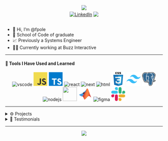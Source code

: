 <div id="header" align="center">
<img src="https://github.com/fpole/fpole/assets/137444215/482a79ae-a6db-4b9f-aaf0-e5f538a7279c"/>
</div>
<div id="links" align="center">
<a href="https://www.linkedin.com/in/fred-pole-7b8a66105/"><img align="center" src="https://img.shields.io/badge/LinkedIn-0077B5?style=for-the-badge&logo=linkedin&logoColor=white)" alt="LinkedIn" /></a> 
<a href="https://www.codewars.com/users/fpole"><img align="center" src="https://www.codewars.com/users/fpole/badges/small" /></a>
</div>

</br>

- 👋 Hi, I’m @fpole
- 🌱 School of Code of graduate
- 📈 Previously a Systems Engineer
- 👨‍💻 Currently working at Buzz Interactive

---

#### 🚀 Tools I Have Used and Learned
<p align="center">
<img src="https://cdn.jsdelivr.net/gh/devicons/devicon/icons/vscode/vscode-original.svg" alt="vscode" width="45" height="45"/>
<img src="https://raw.githubusercontent.com/devicons/devicon/master/icons/javascript/javascript-original.svg" alt="javascript" width="45" height="45" />
<img src="https://raw.githubusercontent.com/devicons/devicon/1119b9f84c0290e0f0b38982099a2bd027a48bf1/icons/typescript/typescript-original.svg" alt="typescript" width="45" height="45" />
<img src="https://raw.githubusercontent.com/danielcranney/readme-generator/main/public/icons/skills/react-colored.svg" alt="react" width="45" height="45" />
<img src="https://raw.githubusercontent.com/danielcranney/readme-generator/main/public/icons/skills/nextjs-colored-dark.svg" alt="next" width="45" height="45" />
<img src="https://cdn.jsdelivr.net/gh/devicons/devicon/icons/html5/html5-original.svg" alt="html" width="45" height="45"/>
<img src="https://raw.githubusercontent.com/devicons/devicon/master/icons/css3/css3-original-wordmark.svg" alt="css3" width="45" height="45" />
<img src="https://raw.githubusercontent.com/devicons/devicon/55609aa5bd817ff167afce0d965585c92040787a/icons/tailwindcss/tailwindcss-plain.svg" alt="css3" width="45" height="45" />
<img src="https://raw.githubusercontent.com/devicons/devicon/55609aa5bd817ff167afce0d965585c92040787a/icons/postgresql/postgresql-original.svg" alt="postgresql" width="45" height="45" />
<img src="https://raw.githubusercontent.com/danielcranney/readme-generator/main/public/icons/skills/nodejs-colored.svg" alt="nodejs" width="45" height="45" />
<img src="https://cdn.jsdelivr.net/gh/devicons/devicon/icons/amazonwebservices/amazonwebservices-plain-wordmark.svg" width="45" height="45"/>   
<img src="https://raw.githubusercontent.com/devicons/devicon/1119b9f84c0290e0f0b38982099a2bd027a48bf1/icons/matlab/matlab-original.svg" alt="matlab" width="45" height="45"/>  
<img src="https://cdn.jsdelivr.net/gh/devicons/devicon/icons/figma/figma-original.svg" alt="figma" width="45" height="45"/>
<img src="https://github.com/devicons/devicon/blob/master/icons/slack/slack-original.svg" title="Slack" alt="Slack" width="45" height="45">
</p>

---
<details>
  <summary>⚙️ Projects</summary>
  <ul>
    <li><a href="https://gigplanner.vercel.app/">Gig Search</a> - <a href="https://github.com/fpole/gigplanner">Repo</a></li>
    <li>Calming Down - <a href="https://youtu.be/mBq6ZbqdEss">Demo Video</a></li>
    <li><a href="https://bc15-w8-project-front-end-teamtogether.vercel.app/">Test Together</a> - <a href="https://youtu.be/oLJhZNp9-k8">Demo Video</a></li>
  </ul> 
</details>

<details>
  <summary>🤝 Testimonials</summary>
  <h4>Anthony Hall (Stakeholder for School of Code Final Project):</h4>
  <p> “As a business stakeholder, I have worked with the ZenTech creators from the School of Code (Faisal, Fred, Hannah, Joe, Samalie and Susan) for the past four weeks. They have been, without doubt, an exceptional team of incredibly talented individuals. They bring creativity, spark, energy, commitment, technical skill and innovation in abundance and I would have no hesitation whatsoever in recommending them in the highest possible way to any future employer. </p>
  <p>Communication has been excellent, teamwork has been first class and, as a key stakeholder, I have felt involved and engaged throughout the entire project from inception right through to ending and handover. A really top class team.”</p>
</details>

<!---
<details>
  <summary>:zap: Recent GitHub Activity</summary>
<!--START_SECTION:activity-->
<!---
1. 🎉 Merged PR [#11](https://github.com/HannahThor/github-flow-prac/pull/11) in [HannahThor/github-flow-prac](https://github.com/HannahThor/github-flow-prac)
2. 💪 Opened PR [#10](https://github.com/HannahThor/github-flow-prac/pull/10) in [HannahThor/github-flow-prac](https://github.com/HannahThor/github-flow-prac)
3. 🎉 Merged PR [#5](https://github.com/HannahThor/github-flow-prac/pull/5) in [HannahThor/github-flow-prac](https://github.com/HannahThor/github-flow-prac)
4. 💪 Opened PR [#6](https://github.com/HannahThor/github-flow-prac/pull/6) in [HannahThor/github-flow-prac](https://github.com/HannahThor/github-flow-prac)
5. 🎉 Merged PR [#2](https://github.com/HannahThor/github-flow-prac/pull/2) in [HannahThor/github-flow-prac](https://github.com/HannahThor/github-flow-prac)
<!--END_SECTION:activity-->
<!---
</details>
--->

<!---
<div id="stats" align="center">
<img align="top" src="https://github-readme-stats-alpha-one-12.vercel.app/api/top-langs/?username=fpole&layout=compact" />
<!-- <img src="https://github-readme-stats.vercel.app/api?username=fpole" /> -->
<!---
</div>
--->

---

<div id="spotify" align="center">
<img src="https://spotify-recently-played-readme.vercel.app/api?user=ospujwd878j1ie84u0lu2foud&count=3&unique={true|1|on|yes}" />
</div>

<!---
```yaml
// your text
```

Stats work but don't include SoC Repos :(
[![Top Langs](https://github-readme-stats-alpha-one-12.vercel.app/api/top-langs/?username=fpole&layout=compact)](https://github.com/fpole/github-readme-stats)

[![My GitHub stats](https://github-readme-stats.vercel.app/api?username=fpole)](https://github.com/fpole/github-readme-stats)

Spotify Now Playing - not working :(
<a href="https://spotify-readme-blush.vercel.app/now-playing?open">
    <img src="https://spotify-readme-blush.vercel.app/now-playing" width="256" height="64" alt="Now Playing">`
</a>

--->
